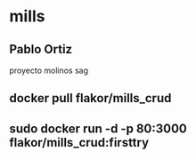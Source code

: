 # mills
## Pablo Ortiz
proyecto molinos sag
## docker pull flakor/mills_crud
## sudo docker run -d -p 80:3000 flakor/mills_crud:firsttry

